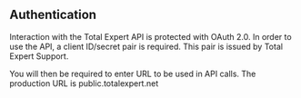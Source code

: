 ## Authentication

Interaction with the Total Expert API is protected with OAuth 2.0. In order to use the API, a client ID/secret pair is required. 
This pair is issued by Total Expert Support. 

You will then be required to enter URL to be used in API calls.  The production URL is public.totalexpert.net
